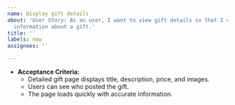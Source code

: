```yaml
---
name: Display gift details
about: 'User Story: As an user, I want to view gift details so that I can see full
  information about a gift.'
title: ''
labels: new
assignees: ''

---
```


- **Acceptance Criteria:**  
  - Detailed gift page displays title, description, price, and images.  
  - Users can see who posted the gift.  
  - The page loads quickly with accurate information.
